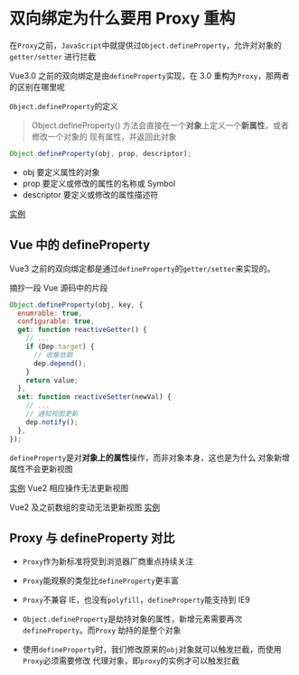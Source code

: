 # 双向绑定为什么要用 Proxy 重构

在`Proxy`之前，`JavaScript`中就提供过`Object.defineProperty`，允许对对象的`getter/setter`
进行拦截

Vue3.0 之前的双向绑定是由`defineProperty`实现，在 3.0 重构为`Proxy`，那两者的区别在哪里呢

`Object.defineProperty`的定义

> Object.defineProperty() 方法会直接在一个**对象**上定义一个**新属性**，或者修改一个对象的
> 现有属性，并返回此对象

```js
Object.defineProperty(obj, prop, descriptor);
```

- obj 要定义属性的对象
- prop 要定义或修改的属性的名称或 Symbol
- descriptor 要定义或修改的属性描述符

[实例](../src/c.js)

## Vue 中的 defineProperty

Vue3 之前的双向绑定都是通过`defineProperty`的`getter/setter`来实现的。

摘抄一段 Vue 源码中的片段

```js
Object.defineProperty(obj, key, {
  enumrable: true,
  configurable: true,
  get: function reactiveGetter() {
    // ...
    if (Dep.target) {
      // 收集依赖
      dep.depend();
    }
    return value;
  },
  set: function reactiveSetter(newVal) {
    // ...
    // 通知视图更新
    dep.notify();
  },
});
```

`defineProperty`是对**对象上的属性**操作，而非对象本身，这也是为什么
对象新增属性不会更新视图

[实例](../../../src/views/TestE.vue)
Vue2 相应操作无法更新视图

Vue2 及之前数组的变动无法更新视图
[实例](../../../src/views/TestE.vue)

## Proxy 与 defineProperty 对比

- `Proxy`作为新标准将受到浏览器厂商重点持续关注

- `Proxy`能观察的类型比`defineProperty`更丰富

- `Proxy`不兼容 IE，也没有`polyfill`，`defineProperty`能支持到 IE9

- `Object.defineProperty`是劫持对象的属性，新增元素需要再次`defineProperty`。而`Proxy`
  劫持的是整个对象

- 使用`defineProperty`时，我们修改原来的`obj`对象就可以触发拦截，而使用`Proxy`必须需要修改
  代理对象，即`proxy`的实例才可以触发拦截
